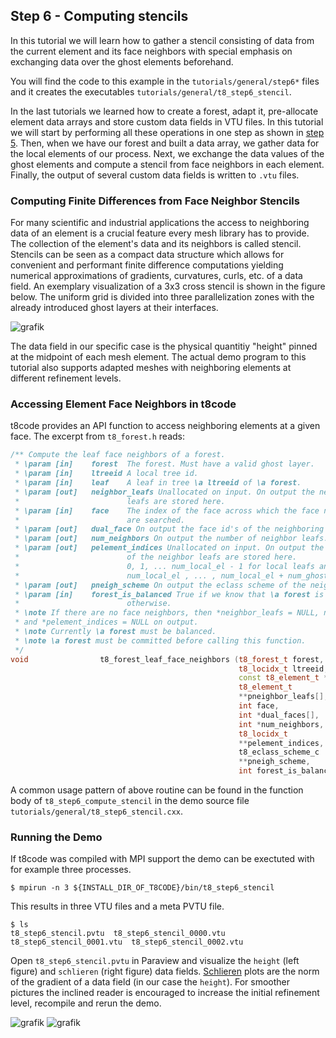 ## Step 6 - Computing stencils

In this tutorial we will learn how to gather a stencil consisting of data from the current element and its face neighbors with special emphasis on exchanging data over the ghost elements beforehand.

You will find the code to this example in the `tutorials/general/step6*` files and it creates the executables `tutorials/general/t8_step6_stencil`. 

In the last tutorials we learned how to create a forest, adapt it, pre-allocate element data arrays and store custom data fields in VTU files. In this tutorial we will start by performing all these operations in one step as shown in [step 5](https://github.com/DLR-AMR/t8code/wiki/Step-5---Store-element-data). Then, when we have our forest and built a data array, we gather data for the local elements of our process. Next, we exchange the data values of the ghost elements and compute a stencil from face neighbors in each element. Finally, the output of several custom data fields is written to `.vtu` files.

### Computing Finite Differences from Face Neighbor Stencils

For many scientific and industrial applications the access to neighboring data of an element is a crucial feature every mesh library has to provide. The collection of the element's data and its neighbors is called stencil. Stencils can be seen as a compact data structure which allows
for convenient and performant finite difference computations yielding numerical approximations of gradients, curvatures, curls, etc. of a data field. An exemplary visualization of a 3x3 cross stencil is shown in the figure below. The uniform grid is divided into three parallelization zones with the already introduced ghost layers at their interfaces.

![grafik](https://user-images.githubusercontent.com/10619309/215130819-29c92c61-9489-4ce3-b6bf-364a8467d3e8.png)

The data field in our specific case is the physical quantitiy "height" pinned at the midpoint of each mesh element. The actual demo program
to this tutorial also supports adapted meshes with neighboring elements at different refinement levels.

### Accessing Element Face Neighbors in t8code

t8code provides an API function to access neighboring elements at a given face.
The excerpt from `t8_forest.h` reads:
```C++
/** Compute the leaf face neighbors of a forest.
 * \param [in]    forest  The forest. Must have a valid ghost layer.
 * \param [in]    ltreeid A local tree id.
 * \param [in]    leaf    A leaf in tree \a ltreeid of \a forest.
 * \param [out]   neighbor_leafs Unallocated on input. On output the neighbor
 *                        leafs are stored here.
 * \param [in]    face    The index of the face across which the face neighbors
 *                        are searched.
 * \param [out]   dual_face On output the face id's of the neighboring elements' faces.
 * \param [out]   num_neighbors On output the number of neighbor leafs.
 * \param [out]   pelement_indices Unallocated on input. On output the element indices
 *                        of the neighbor leafs are stored here.
 *                        0, 1, ... num_local_el - 1 for local leafs and
 *                        num_local_el , ... , num_local_el + num_ghosts - 1 for ghosts.
 * \param [out]   pneigh_scheme On output the eclass scheme of the neighbor elements.
 * \param [in]    forest_is_balanced True if we know that \a forest is balanced, false
 *                        otherwise.
 * \note If there are no face neighbors, then *neighbor_leafs = NULL, num_neighbors = 0,
 * and *pelement_indices = NULL on output.
 * \note Currently \a forest must be balanced.
 * \note \a forest must be committed before calling this function.
 */
void                t8_forest_leaf_face_neighbors (t8_forest_t forest,
                                                   t8_locidx_t ltreeid,
                                                   const t8_element_t *leaf,
                                                   t8_element_t
                                                   **pneighbor_leafs[],
                                                   int face,
                                                   int *dual_faces[],
                                                   int *num_neighbors,
                                                   t8_locidx_t
                                                   **pelement_indices,
                                                   t8_eclass_scheme_c
                                                   **pneigh_scheme,
                                                   int forest_is_balanced);
```
A common usage pattern of above routine can be found in the function body of
`t8_step6_compute_stencil` in the demo source file `tutorials/general/t8_step6_stencil.cxx`.

### Running the Demo
If t8code was compiled with MPI support the demo can be exectuted with for example three processes.
```shell
$ mpirun -n 3 ${INSTALL_DIR_OF_T8CODE}/bin/t8_step6_stencil
```
This results in three VTU files and a meta PVTU file.
```
$ ls
t8_step6_stencil.pvtu  t8_step6_stencil_0000.vtu  t8_step6_stencil_0001.vtu  t8_step6_stencil_0002.vtu
```
Open `t8_step6_stencil.pvtu` in Paraview and visualize the `height` (left figure) and `schlieren` (right figure) data fields. 
[Schlieren](https://en.wikipedia.org/wiki/Schlieren_photography) plots are the norm of the gradient of a data field (in our case the `height`). For smoother pictures the inclined reader is encouraged to increase the initial refinement level, recompile and rerun the demo.

![grafik](https://user-images.githubusercontent.com/10619309/215139981-f636c5a9-8d2b-414e-9a93-39011367a760.png)
![grafik](https://user-images.githubusercontent.com/10619309/215141420-d89d3b53-3ff0-41a1-8256-a8b08f92e5bf.png)
